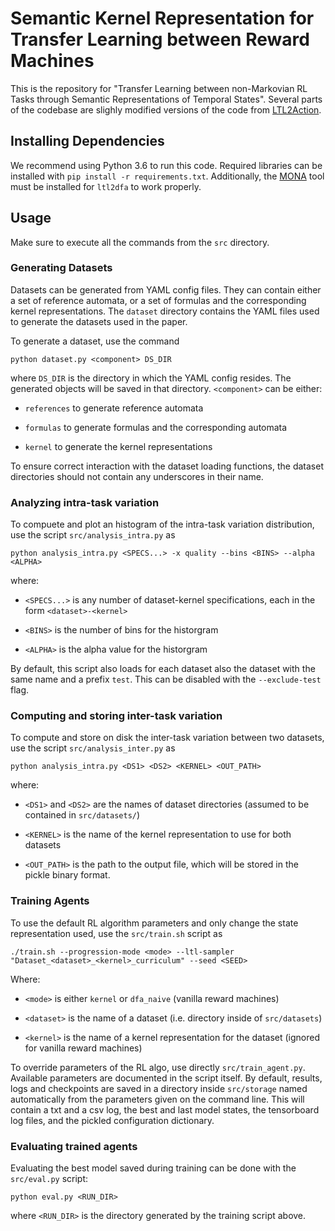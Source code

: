 # Semantic Kernel Representation for Transfer Learning between Reward Machines

This is the repository for "Transfer Learning between non-Markovian RL Tasks
through Semantic Representations of Temporal States". Several parts of the
codebase are slighly modified versions of the code from [LTL2Action](https://github.com/LTL2Action/LTL2Action/tree/master).

## Installing Dependencies

We recommend using Python 3.6 to run this code. Required libraries can be
installed with `pip install -r requirements.txt`. Additionally, the [MONA](https://www.brics.dk/mona/index.html)
tool must be installed for `ltl2dfa` to work properly.

## Usage

Make sure to execute all the commands from the `src` directory.

### Generating Datasets

Datasets can be generated from YAML config files. They can contain either a set
of reference automata, or a set of formulas and the corresponding kernel
representations. The `dataset` directory contains the YAML files used to
generate the datasets used in the paper.

To generate a dataset, use the command

`python dataset.py <component> DS_DIR`

where `DS_DIR` is the directory in which the YAML config resides. The generated
objects will be saved in that directory. `<component>` can be either:

- `references` to generate reference automata

- `formulas` to generate formulas and the corresponding automata

- `kernel` to generate the kernel representations

To ensure correct interaction with the dataset loading functions, the dataset
directories should not contain any underscores in their name.

### Analyzing intra-task variation

To compuete and plot an histogram of the intra-task variation distribution, use
the script `src/analysis_intra.py` as

`python analysis_intra.py <SPECS...> -x quality --bins <BINS> --alpha <ALPHA>`

where:

- `<SPECS...>` is any number of dataset-kernel specifications, each in the form
  `<dataset>-<kernel>`

- `<BINS>` is the number of bins for the historgram

- `<ALPHA>` is the alpha value for the historgram

By default, this script also loads for each dataset also the dataset with the
same name and a prefix `test`. This can be disabled with the `--exclude-test`
flag.

### Computing and storing inter-task variation

To compute and store on disk the inter-task variation between two datasets, use
the script `src/analysis_inter.py` as

`python analysis_intra.py <DS1> <DS2> <KERNEL> <OUT_PATH>`

where:

- `<DS1>` and `<DS2>` are the names of dataset directories (assumed to be
  contained in `src/datasets/`)

- `<KERNEL>` is the name of the kernel representation to use for both datasets

- `<OUT_PATH>` is the path to the output file, which will be stored in the
  pickle binary format.

### Training Agents

To use the default RL algorithm parameters and only change the state
representation used, use the `src/train.sh` script as

`./train.sh --progression-mode <mode> --ltl-sampler "Dataset_<dataset>_<kernel>_curriculum" --seed <SEED>`

Where:

- `<mode>` is either `kernel` or `dfa_naive` (vanilla reward machines)

- `<dataset>` is the name of a dataset (i.e. directory inside of `src/datasets`)

- `<kernel>` is the name of a kernel representation for the dataset (ignored for vanilla reward machines)

To override parameters of the RL algo, use directly `src/train_agent.py`. Available parameters are documented in the script itself. By default, results, logs and checkpoints are saved in a directory
inside `src/storage` named automatically from the parameters given on the
command line. This will contain a txt and a csv log, the best and last model
states, the tensorboard log files, and the pickled configuration dictionary.

### Evaluating trained agents

Evaluating the best model saved during training can be done with the
`src/eval.py` script:

`python eval.py <RUN_DIR>`

where `<RUN_DIR>` is the directory generated by the training script above.
